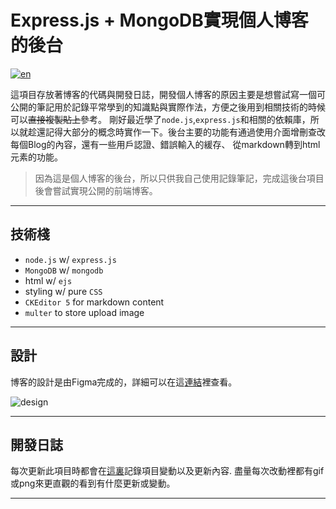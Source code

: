 # Express.js + MongoDB實現個人博客的後台

[![en](https://img.shields.io/badge/lang-en-brightgreen)](/README.md)

這項目存放著博客的代碼與開發日誌，開發個人博客的原因主要是想嘗試寫一個可公開的筆記用於記錄平常學到的知識點與實際作法，方便之後用到相關技術的時候可以<s>直接複製貼上</s>參考。
剛好最近學了`node.js`,`express.js`和相關的依賴庫，所以就趁還記得大部分的概念時實作一下。後台主要的功能有通過使用介面增刪查改每個Blog的內容，還有一些用戶認證、錯誤輸入的緩存、
從markdown轉到html元素的功能。

> 因為這是個人博客的後台，所以只供我自己使用記錄筆記，完成這後台項目後會嘗試實現公開的前端博客。

---

## 技術棧
* `node.js` w/ `express.js`
* `MongoDB` w/ `mongodb`
* html w/ `ejs`
* styling w/ pure `CSS`
* `CKEditor 5` for markdown content
* `multer` to store upload image

---

## 設計

博客的設計是由Figma完成的，詳細可以在這[連結](https://www.figma.com/file/HLHnjd30QOWMBZnXqELzzX/Backend-NodeJS?node-id=0%3A1)裡查看。

<img alt="design" src="https://user-images.githubusercontent.com/82365010/189623820-369c7630-bfb3-41aa-a3e3-4118b0191c4d.png">

---

## 開發日誌

每次更新此項目時都會在[這裏](/devlog.md)記錄項目變動以及更新內容. 盡量每次改動裡都有gif或png來更直觀的看到有什麼更新或變動。

---
